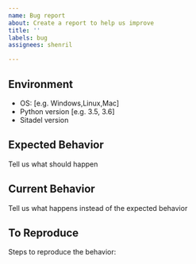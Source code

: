 ```yaml
---
name: Bug report
about: Create a report to help us improve
title: ''
labels: bug
assignees: shenril

---
```


## Environment

- OS: [e.g. Windows,Linux,Mac]
- Python version [e.g. 3.5, 3.6]
- Sitadel version

## Expected Behavior

Tell us what should happen

## Current Behavior

Tell us what happens instead of the expected behavior

## To Reproduce

Steps to reproduce the behavior:
